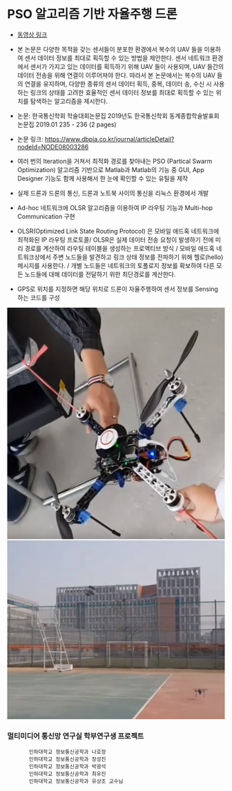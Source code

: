 # PSO 알고리즘 기반 자율주행 드론  
* [동영상 링크](https://www.youtube.com/watch?v=be__jxvsqGE "유튜브")  
* 본 논문은 다양한 목적을 갖는 센서들이 분포한 환경에서 복수의 UAV 들을 이용하여 센서 데이터 정보를 최대로 획득할 수 있는 방법을 제안한다. 센서 네트워크 환경에서 센서가 가지고 있는 데이터를 획득하기 위해 UAV 들이 사용되며, UAV 들간의 데이터 전송을 위해 연결이 이루어져야 한다. 따라서 본 논문에서는 복수의 UAV 들의 연결을 유지하며, 다양한 종류의 센서 데이터 획득, 중복, 데이터 송, 수신 시 사용하는 링크의 상태를 고려한 효율적인 센서 데이터 정보를 최대로 획득할 수 있는 위치를 탐색하는 알고리즘을 제시한다.  
  
* 논문: 한국통신학회 학술대회논문집 2019년도 한국통신학회 동계종합학술발표회 논문집 2019.01 235 - 236 (2 pages)  
  
* 논문 링크: https://www.dbpia.co.kr/journal/articleDetail?nodeId=NODE08003286 

* 여러 번의 Iteration을 거쳐서 최적화 경로를 찾아내는 PSO (Partical Swarm Optimization) 알고리즘 기반으로 Matlab과 Matlab의 기능 중 GUI, App Designer 기능도 함께 사용해서 한 눈에 확인할 수 있는 유틸을 제작  

* 실제 드론과 드론의 통신, 드론과 노트북 사이의 통신을 리눅스 환경에서 개발  
* Ad-hoc 네트워크에 OLSR 알고리즘을 이용하여 IP 라우팅 기능과 Multi-hop Communication 구현  
* OLSR(Optimized Link State Routing Protocol) 은 모바일 애드혹 네트워크에 최적화된 IP 라우팅 프로토콜/ OLSR은 실제 데이터 전송 요청이 발생하기 전에 미리 경로를 계산하여 라우팅 테이블을 생성하는 프로액티브 방식 / 모바일 애드혹 네트워크상에서 주변 노드들을 발견하고 링크 상태 정보를 전파하기 위해 헬로(hello) 메시지를 사용한다. / 개별 노드들은 네트워크의 토폴로지 정보를 확보하여 다른 모든 노드들에 대해 데이터를 전달하기 위한 최단경로를 계산한다.  
* GPS로 위치를 지정하면 해당 위치로 드론이 자율주행하여 센서 정보를 Sensing 하는 코드를 구성  

![image](./설명1.png)  
![image](./설명2.png)  

### 멀티미디어 통신망 연구실 학부연구생 프로젝트  

           인하대학교 정보통신공학과 나호정  
           인하대학교 정보통신공학과 장성진  
           인하대학교 정보통신공학과 박광석  
           인하대학교 정보통신공학과 최유진  
           인하대학교 정보통신공학과 유상조 교수님  
